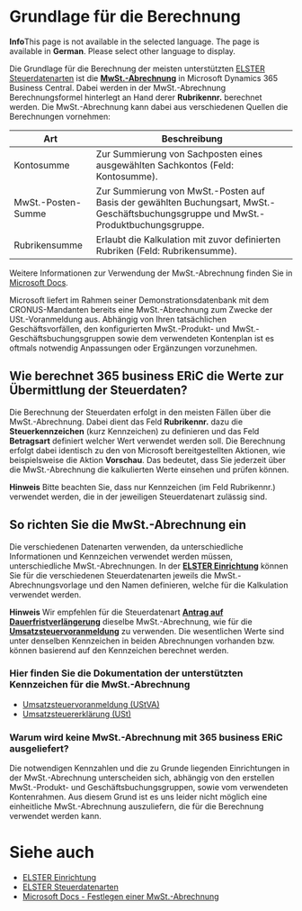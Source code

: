 # Grundlage für die Berechnung

<div class="alert alert-info">
    <i class="fa-duotone fa-thin fa-lightbulb fa-lg"></i> <strong>Info</strong>This page is not available in the selected language. The page is available in <b>German</b>. Please select other language to display.
</div>

Die Grundlage für die Berechnung der meisten unterstützten [ELSTER Steuerdatenarten](../elster-tax-data-type.md) ist die [**MwSt.-Abrechnung**](https://docs.microsoft.com/de-de/dynamics365/business-central/finance-how-setup-vat-statement) in Microsoft Dynamics 365 Business Central. Dabei werden in der MwSt.-Abrechnung Berechnungsformel hinterlegt an Hand derer **Rubrikennr.** berechnet werden.
Die MwSt.-Abrechnung kann dabei aus verschiedenen Quellen die Berechnungen vornehmen:

| Art | Beschreibung |
| --- | --- |
| Kontosumme | Zur Summierung von Sachposten eines ausgewählten Sachkontos (Feld: Kontosumme). |
| MwSt.-Posten-Summe | Zur Summierung von MwSt.-Posten auf Basis der gewählten Buchungsart, MwSt.-Geschäftsbuchungsgruppe und MwSt.-Produktbuchungsgruppe. |
| Rubrikensumme | Erlaubt die Kalkulation mit zuvor definierten Rubriken (Feld: Rubrikensumme). |

Weitere Informationen zur Verwendung der MwSt.-Abrechnung finden Sie in [Microsoft Docs](https://docs.microsoft.com/de-de/dynamics365/business-central.md).

Microsoft liefert im Rahmen seiner Demonstrationsdatenbank mit dem CRONUS-Mandanten bereits eine MwSt.-Abrechnung zum Zwecke der USt.-Voranmeldung aus. Abhängig von Ihren tatsächlichen Geschäftsvorfällen, den konfigurierten MwSt.-Produkt- und MwSt.-Geschäftsbuchungsgruppen sowie dem verwendeten Kontenplan ist es oftmals notwendig Anpassungen oder Ergänzungen vorzunehmen.

## Wie berechnet 365 business ERiC die Werte zur Übermittlung der Steuerdaten?

Die Berechnung der Steuerdaten erfolgt in den meisten Fällen über die MwSt.-Abrechnung. Dabei dient das Feld **Rubrikennr.** dazu die **Steuerkennzeichen** (kurz Kennzeichen) zu definieren und das Feld **Betragsart** definiert welcher Wert verwendet werden soll. Die Berechnung erfolgt dabei identisch zu den von Microsoft bereitgestellten Aktionen, wie beispielsweise die Aktion **Vorschau**. Das bedeutet, dass Sie jederzeit über die MwSt.-Abrechnung die kalkulierten Werte einsehen und prüfen können.

<div class="alert alert-info">
    <i class="fa-duotone fa-thin fa-lightbulb fa-lg"></i> <strong>Hinweis</strong> Bitte beachten Sie, dass nur Kennzeichen (im Feld Rubrikennr.) verwendet werden, die in der jeweiligen Steuerdatenart zulässig sind.
</div>

## So richten Sie die MwSt.-Abrechnung ein

Die verschiedenen Datenarten verwenden, da unterschiedliche Informationen und Kennzeichen verwendet werden müssen, unterschiedliche MwSt.-Abrechnungen. In der [**ELSTER Einrichtung**](../elster-tax-data-type.md) können Sie für die verschiedenen Steuerdatenarten jeweils die MwSt.-Abrechnungsvorlage und den Namen definieren, welche für die Kalkulation verwendet werden.

<div class="alert alert-info">
    <i class="fa-duotone fa-thin fa-lightbulb fa-lg"></i> <strong>Hinweis</strong> Wir empfehlen für die Steuerdatenart <a href="../elster-permanent-time-limit-extension.md"><b>Antrag auf Dauerfristverlängerung</b></a> dieselbe MwSt.-Abrechnung, wie für die <a href="../elster-sales-vat-adv-notification.md"><b>Umsatzsteuervoranmeldung</b></a> zu verwenden. Die wesentlichen Werte sind unter denselben Kennzeichen in beiden Abrechnungen vorhanden bzw. können basierend auf den Kennzeichen berechnet werden.
</div>

### Hier finden Sie die Dokumentation der unterstützten Kennzeichen für die MwSt.-Abrechnung 

- [Umsatzsteuervoranmeldung (UStVA)](./sales-vat-adv-notification.md)
- [Umsatzsteuererklärung (USt)](./annual-vat-return.md)

### Warum wird keine MwSt.-Abrechnung mit 365 business ERiC ausgeliefert?

Die notwendigen Kennzahlen und die zu Grunde liegenden Einrichtungen in der MwSt.-Abrechnung unterscheiden sich, abhängig von den erstellen MwSt.-Produkt- und Geschäftsbuchungsgruppen, sowie vom verwendeten Kontenrahmen. Aus diesem Grund ist es uns leider nicht möglich eine einheitliche MwSt.-Abrechnung auszuliefern, die für die Berechnung verwendet werden kann.

# Siehe auch
 - [ELSTER Einrichtung](../setup.md)
 - [ELSTER Steuerdatenarten](../elster-tax-data-type.md)
 - [Microsoft Docs - Festlegen einer MwSt.-Abrechnung](https://docs.microsoft.com/de-de/dynamics365/business-central/finance-how-setup-vat-statement)